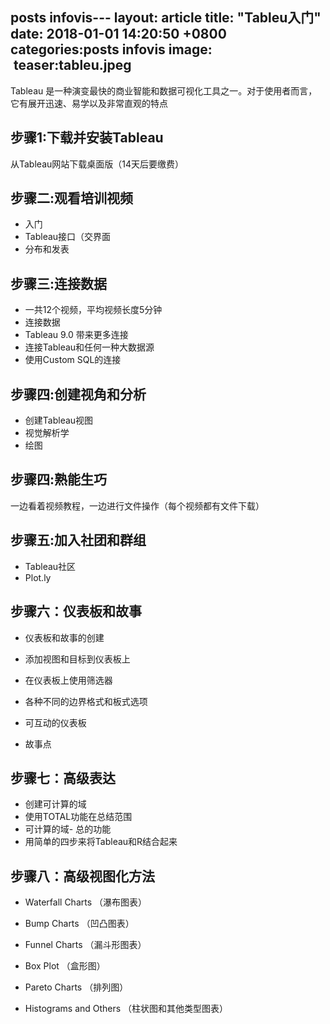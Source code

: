 posts infovis---
layout: article
title:  "Tableu入门"
date:   2018-01-01 14:20:50 +0800
categories:posts infovis
image:
  teaser:tableu.jpeg
---
Tableau 是一种演变最快的商业智能和数据可视化工具之一。对于使用者而言，它有展开迅速、易学以及非常直观的特点

## 步骤1:下载并安装Tableau
从Tableau网站下载桌面版（14天后要缴费）

## 步骤二:观看培训视频
- 入门
- Tableau接口（交界面
- 分布和发表

## 步骤三:连接数据
- 一共12个视频，平均视频长度5分钟
- 连接数据
- Tableau 9.0 带来更多连接
- 连接Tableau和任何一种大数据源
- 使用Custom SQL的连接 

## 步骤四:创建视角和分析
- 创建Tableau视图
- 视觉解析学
- 绘图

## 步骤四:熟能生巧
一边看着视频教程，一边进行文件操作（每个视频都有文件下载）

## 步骤五:加入社团和群组
- Tableau社区
- Plot.ly

## 步骤六：仪表板和故事
- 仪表板和故事的创建

- 添加视图和目标到仪表板上

- 在仪表板上使用筛选器

- 各种不同的边界格式和板式选项

- 可互动的仪表板

- 故事点

## 步骤七：高级表达
- 创建可计算的域
- 使用TOTAL功能在总结范围
- 可计算的域- 总的功能
- 用简单的四步来将Tableau和R结合起来

## 步骤八：高级视图化方法
- Waterfall Charts （瀑布图表）

- Bump Charts （凹凸图表）

- Funnel Charts （漏斗形图表）

- Box Plot （盒形图）

- Pareto Charts （排列图）

- Histograms and Others （柱状图和其他类型图表）

[Tableau网站]: http://www.tableau.com/products/trial?os=windows
[入门]:
http://www.tableau.com/learn/training?qt-training_tabs=1#qt-training_tabs
[ableau接口（交界面)]:
http://www.tableau.com/learn/training?qt-training_tabs=1#qt-training_tabs
[分布和发表]:
http://www.tableau.com/learn/training?qt-training_tabs=1#qt-training_tabs
[连接数据]:
http://www.tableau.com/learn/training?qt-training_tabs=1#qt-training_tabs
[Tableau 9.0 带来更多连接]:
http://interworks.co.uk/blog/tableau-9-0-brings-us-connections/
[连接Tableau和任何一种大数据源]:
http://www.simba.com/resources/webinars/connect-tableau-big-data-source
[使用Custom SQL的连接]:
http://reports4u.co.uk/custom-sql-data-connections-in-tableau/
